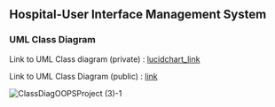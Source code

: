 ## Hospital-User Interface Management System

### UML Class Diagram
Link to UML Class diagram (private) : [lucidchart_link](https://lucid.app/lucidchart/1ed35cf3-248c-4b6d-81e0-a7ae673585f0/edit?viewport_loc=449%2C331%2C2843%2C1136%2CHWEp-vi-RSFO&invitationId=inv_8ffd9a71-2343-453a-ac8f-72e525f183ae#)

Link to UML Class Diagram (public) : [link](https://lucid.app/publicSegments/view/bda79c26-64fc-4e3a-bce3-7d88e5b9490d)

![ClassDiagOOPSProject (3)-1](https://user-images.githubusercontent.com/99432276/194520856-639ccdd5-febc-419b-bc52-227d626da926.jpg)


